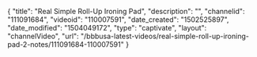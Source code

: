 {
    "title": "Real Simple Roll-Up Ironing Pad",
    "description": "",
    "channelid": "111091684",
    "videoid": "110007591",
    "date_created": "1502525897",
    "date_modified": "1504049172",
    "type": "captivate",
    "layout": "channelVideo",
    "url": "\/bbbusa-latest-videos\/real-simple-roll-up-ironing-pad-2-notes\/111091684-110007591"
}